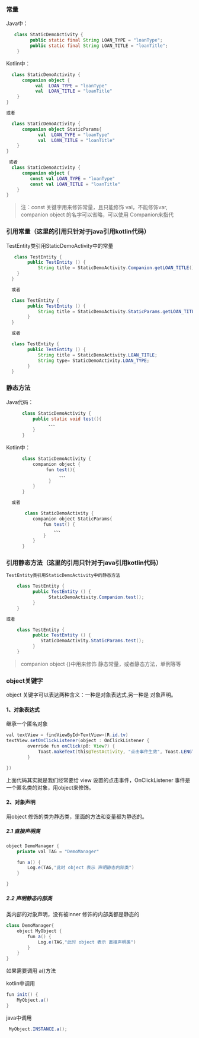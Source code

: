 ### 常量

Java中：
```java
   class StaticDemoActivity {
         public static final String LOAN_TYPE = "loanType";
         public static final String LOAN_TITLE = "loanTitle";
    }
```

Kotlin中：

```kotlin
  class StaticDemoActivity {
      companion object {
           val  LOAN_TYPE = "loanType"
           val  LOAN_TITLE = "loanTitle"
    }
}

或者

  class StaticDemoActivity {
      companion object StaticParams{
            val  LOAN_TYPE = "loanType"
            val  LOAN_TITLE = "loanTitle"
    }
}

 或者
  class StaticDemoActivity {
      companion object {
         const val LOAN_TYPE = "loanType"
         const val LOAN_TITLE = "loanTitle"
    }
}
```
> 注：const 关键字用来修饰常量，且只能修饰 val，不能修饰var, companion object 的名字可以省略，可以使用 Companion来指代

### 引用常量（这里的引用只针对于java引用kotlin代码）

TestEntity类引用StaticDemoActivity中的常量

```java
   class TestEntity {
        public TestEntity () {
            String title = StaticDemoActivity.Companion.getLOAN_TITLE();
    }
  }

  或者

  class TestEntity {
        public TestEntity () {
            String title = StaticDemoActivity.StaticParams.getLOAN_TITLE();
        }
  }

  或者

  class TestEntity {
        public TestEntity () {
            String title = StaticDemoActivity.LOAN_TITLE;
            String type= StaticDemoActivity.LOAN_TYPE;
        }
  }
```
### 静态方法

Java代码：
```java
      class StaticDemoActivity {
          public static void test(){
                、、、
          }
      }
```

Kotlin中：

```java
      class StaticDemoActivity {
          companion object {
               fun test(){
                    、、、
                }
          }
      }

  或者

       class StaticDemoActivity {
          companion object StaticParams{
              fun test() {
                  、、、
              }
          }
      }
```

### 引用静态方法（这里的引用只针对于java引用kotlin代码）
```java
TestEntity类引用StaticDemoActivity中的静态方法

    class TestEntity {
          public TestEntity () {
                StaticDemoActivity.Companion.test();
          }
    }

或者

    class TestEntity {
          public TestEntity () {
             StaticDemoActivity.StaticParams.test();
          }
    }
 ```
> companion object {}中用来修饰 静态常量，或者静态方法，单例等等


### object关键字

object 关键字可以表达两种含义：一种是对象表达式,另一种是 对象声明。

#### 1、对象表达式

继承一个匿名对象

```java
val textView = findViewById<TextView>(R.id.tv)
textView.setOnClickListener(object : OnClickListener {
        override fun onClick(p0: View?) {
            Toast.makeText(this@TestActivity, "点击事件生效", Toast.LENGTH_LONG)
        }

})
```
上面代码其实就是我们经常要给 view 设置的点击事件，OnClickListener 事件是一个匿名类的对象，用object来修饰。

#### 2、对象声明
用object 修饰的类为静态类，里面的方法和变量都为静态的。

##### 2.1 直接声明类
```java
object DemoManager {
    private val TAG = "DemoManager"

    fun a() {
        Log.e(TAG,"此时 object 表示 声明静态内部类")
    }

}
```
##### 2.2 声明静态内部类

类内部的对象声明，没有被inner 修饰的内部类都是静态的
```java
class DemoManager{
    object MyObject {
        fun a() {
            Log.e(TAG,"此时 object 表示 直接声明类")
        }
    }
}
```
如果需要调用 a()方法

kotlin中调用
```java
fun init() {
    MyObject.a()
}
```
java中调用
```java
 MyObject.INSTANCE.a();
 ```


